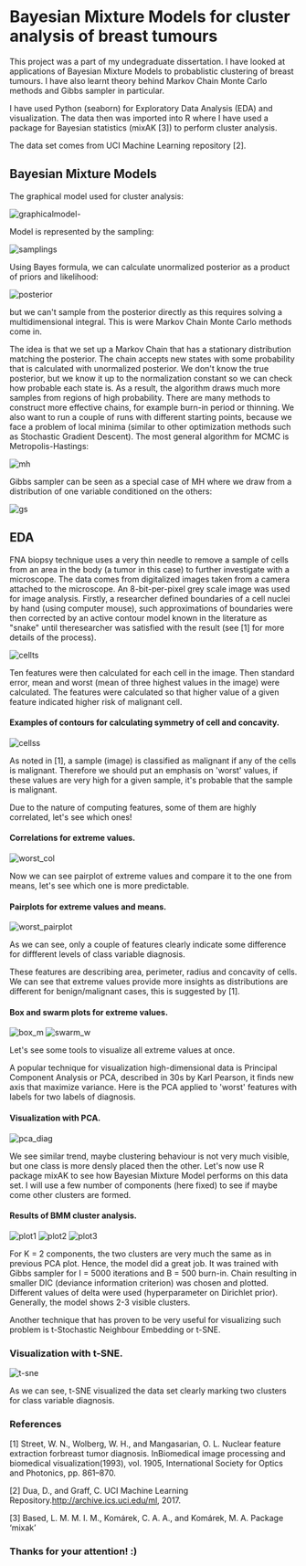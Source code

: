 # Bayesian Mixture Models for cluster analysis of breast tumours

 This project was a part of my undegraduate dissertation. I have looked at applications of Bayesian Mixture Models to probablistic clustering of breast tumours.
 I have also learnt theory behind Markov Chain Monte Carlo methods and Gibbs sampler in particular. 
 
 I have used Python (seaborn) for Exploratory Data Analysis (EDA) and visualization. The data then was imported into R where I have used a package for Bayesian statistics (mixAK [3]) to perform cluster analysis.
 
 The data set comes from UCI Machine Learning repository [2]. 
 
## Bayesian Mixture Models

 The graphical model used for cluster analysis:
 
 ![graphicalmodel-](https://user-images.githubusercontent.com/57573839/98443181-a1502480-2101-11eb-8ea4-85f3248be926.JPG)
 
 Model is represented by the sampling:
 
 ![samplings](https://user-images.githubusercontent.com/57573839/98443212-dd838500-2101-11eb-8a6a-b6645dc3eda3.JPG)
 
 Using Bayes formula, we can calculate unormalized posterior as a product of priors and likelihood:
 
 ![posterior](https://user-images.githubusercontent.com/57573839/98443193-be84f300-2101-11eb-90c4-83296e92e25e.JPG)

 but we can't sample from the posterior directly as this requires solving a multidimensional integral. This is were Markov Chain Monte Carlo methods come in.

 The idea is that we set up a Markov Chain that has a stationary distribution matching the posterior. The chain accepts new states with some probability that is calculated with unormalized posterior. We don't know the true posterior, but we know it up to the normalization constant so we can check how probable each state is. As a result, the algorithm draws much more samples from regions of high probability. There are many methods to construct more effective chains, for example burn-in period or thinning. We also want to run a couple of runs with different starting points, because we face a problem of local minima (similar to other optimization methods such as Stochastic Gradient Descent). The most general algorithm for MCMC is Metropolis-Hastings:
 
 ![mh](https://user-images.githubusercontent.com/57573839/98443511-9b5b4300-2103-11eb-8ecf-c37832fdb48c.JPG)
 
Gibbs sampler can be seen as a special case of MH where we draw from a distribution of one variable conditioned on the others:

![gs](https://user-images.githubusercontent.com/57573839/98443546-d1002c00-2103-11eb-8189-77bd3d3ccf30.JPG)

## EDA

FNA biopsy technique uses a very thin needle to remove a sample of cells from an area in the body (a tumor in this case) to further investigate with a microscope. 
The data comes from digitalized images taken from a camera attached to the microscope. An 8-bit-per-pixel grey scale image was used for image analysis. Firstly,
a researcher defined boundaries of a cell nuclei by hand (using computer mouse), such approximations of boundaries were then corrected by an active contour model
known in the literature as "snake" until theresearcher was satisfied with the result (see [1] for more details of the process).

![cellts](https://user-images.githubusercontent.com/57573839/98443225-f2f8af00-2101-11eb-9394-a80dedeaf2a5.JPG)

Ten features were then calculated for each cell in the image. Then standard error, mean and worst (mean of three highest values in the image) were calculated. The features were
calculated so that higher value of a given feature indicated higher risk of malignant cell. 

#### Examples of contours for calculating symmetry of cell and concavity.
![cellss](https://user-images.githubusercontent.com/57573839/86353709-f964af00-bc67-11ea-9ba6-edbd80140429.jpg)

As noted in [1], a sample (image) is classified as malignant if any of the cells is malignant. Therefore we should put an emphasis on 'worst' values, if these values are very high for a given sample, it's probable that the sample is malignant. 

Due to the nature of computing features, some of them are highly correlated, let's see which ones!

#### Correlations for extreme values.
![worst_col](https://user-images.githubusercontent.com/57573839/86380986-11025e80-bc8d-11ea-818b-232806323051.JPG)

Now we can see pairplot of extreme values and compare it to the one from means, let's see which one is more predictable.

#### Pairplots for extreme values and means.
![worst_pairplot](https://user-images.githubusercontent.com/57573839/86376096-ced61e80-bc86-11ea-9c22-da3b21254c41.jpg)

As we can see, only a couple of features clearly indicate some difference for diffferent levels of class variable diagnosis. 

These features are describing area, perimeter, radius and concavity of cells. We can see that extreme values provide more insights as distributions are different for benign/malignant cases, this is suggested by [1].

#### Box and swarm plots for extreme values.
![box_m](https://user-images.githubusercontent.com/57573839/86377756-047c0700-bc89-11ea-8d31-49ca1e240903.jpg)
![swarm_w](https://user-images.githubusercontent.com/57573839/86377772-0a71e800-bc89-11ea-97eb-401f485f42d7.jpg)

Let's see some tools to visualize all extreme values at once.

 A popular technique for visualization high-dimensional data is Principal Component Analysis or PCA, described in 30s by Karl Pearson, it finds new axis that maximize variance.
 Here is the PCA applied to 'worst' features with labels for two labels of diagnosis.
 
#### Visualization with PCA.
![pca_diag](https://user-images.githubusercontent.com/57573839/86445695-1c986880-bd13-11ea-8d01-4f15ffd86853.png)

We see similar trend, maybe clustering behaviour is not very much visible, but one class is more densly placed then the other.
Let's now use R package mixAK to see how Bayesian Mixture Model performs on this data set. I will use a few number of components (here fixed) to see if maybe come other clusters are formed.

#### Results of BMM cluster analysis. 
![plot1](https://user-images.githubusercontent.com/57573839/86454331-5f603d80-bd1f-11ea-987d-43d40cd48aef.png)
![plot2](https://user-images.githubusercontent.com/57573839/86454340-5ff8d400-bd1f-11ea-8b36-7a9cacb0a4d1.png)
![plot3](https://user-images.githubusercontent.com/57573839/86454341-60916a80-bd1f-11ea-8b81-62083123a1b8.png)

For K = 2 components, the two clusters are very much the same as in previous PCA plot. Hence, the model did a great job. It was trained with Gibbs sampler for I = 5000 iterations and B = 500 burn-in. Chain resulting in smaller DIC (deviance information criterion) was chosen and plotted. Different values of delta were used (hyperparameter on Dirichlet prior). Generally, the model shows 2-3 visible clusters. 

Another technique that has proven to be very useful for visualizing such problem is t-Stochastic Neighbour Embedding or t-SNE.

### Visualization with t-SNE.
![t-sne](https://user-images.githubusercontent.com/57573839/86388045-5e35fe80-bc94-11ea-8cb5-547dc3300f6b.jpg)

As we can see, t-SNE visualized the data set clearly marking two clusters for class variable diagnosis.

### References

[1] Street, W. N., Wolberg, W. H., and Mangasarian, O. L. Nuclear feature extraction forbreast tumor diagnosis. InBiomedical 
image processing and biomedical visualization(1993), vol. 1905, International Society for Optics and Photonics, pp. 861–870.

[2] Dua, D., and Graff, C. UCI Machine Learning Repository.http://archive.ics.uci.edu/ml, 2017.

[3] Based, L. M. M. I. M., Komárek, C. A. A., and Komárek, M. A. Package ‘mixak’

### Thanks for your attention! :)

